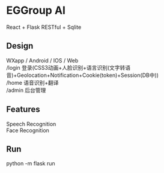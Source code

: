 # EGGroup AI    
React + Flask RESTful + Sqlite  
  
## Design  
WXapp / Android / IOS / Web  
/login 登录(CSS3动画+人脸识别+语言识别(文字转语音)+Geolocation+Notification+Cookie(token)+Session(DB中))  
/home 语音识别+翻译  
/admin 后台管理  
  
## Features  
Speech Recognition  
Face Recognition  
  
## Run  
python -m flask run  
